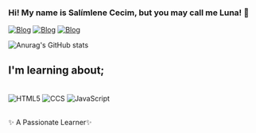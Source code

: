 ### Hi! My name is Salímlene Cecim, but you may call me Luna! 🌙

[![Blog](https://img.shields.io/badge/LinkedIn-0077B5?style=for-the-badge&logo=linkedin&logoColor=white)](https://www.linkedin.com/in/salimlene-cecim-bb7090203/)
[![Blog](https://img.shields.io/badge/Facebook-1877F2?style=for-the-badge&logo=facebook&logoColor=white)](https://www.facebook.com/profile.php?id=100079052797866)
[![Blog](https://img.shields.io/badge/Instagram-E4405F?style=for-the-badge&logo=instagram&logoColor=white)](https://www.instagram.com/salimlene_cecim/)


![Anurag's GitHub stats](https://github-readme-stats.vercel.app/api?username=Lunayuu&show_icons=true&theme=radical)

## I'm learning about;
<div><br/>
<img align="center" alt="HTML5" src="https://img.shields.io/badge/HTML5-E34F26?style=for-the-badge&logo=html5&logoColor=white"/>
<img align="center" alt="CCS" src="https://img.shields.io/badge/CSS-239120?&style=for-the-badge&logo=css3&logoColor=white"/>
<img align="center" alt="JavaScript" src="https://img.shields.io/badge/JavaScript-323330?style=for-the-badge&logo=javascript&logoColor=F7DF1E"/> 
</div><br/>

 ✨ A Passionate Learner✨ 
